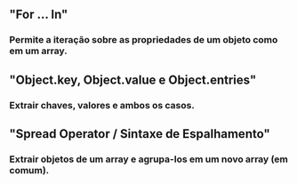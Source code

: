 ## "For … In"
### Permite a iteração sobre as propriedades de um objeto como em um array.

## "Object.key, Object.value e Object.entries"
### Extrair chaves, valores e ambos os casos.

## "Spread Operator / Sintaxe de Espalhamento"
### Extrair objetos de um array e agrupa-los em um novo array (em comum).